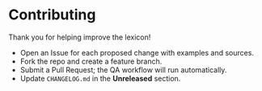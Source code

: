 # Contributing

Thank you for helping improve the lexicon!

- Open an Issue for each proposed change with examples and sources.
- Fork the repo and create a feature branch.
- Submit a Pull Request; the QA workflow will run automatically.
- Update `CHANGELOG.md` in the **Unreleased** section.

